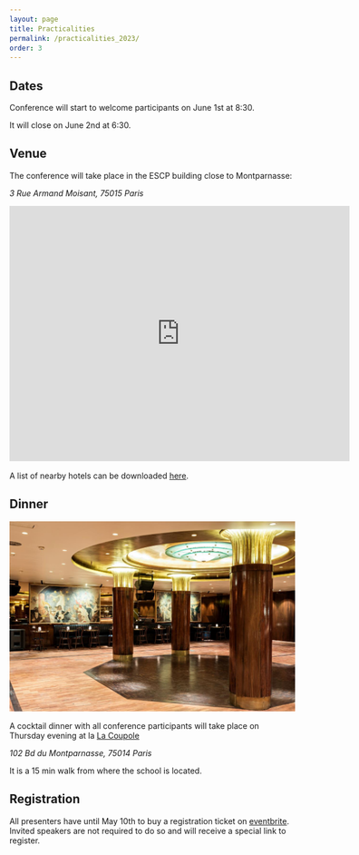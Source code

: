 ```yaml
---
layout: page
title: Practicalities
permalink: /practicalities_2023/
order: 3
---
```



## Dates

Conference will start to welcome participants on June 1st at 8:30.

It will close on June 2nd at 6:30.


## Venue

The conference will take place in the ESCP building close to Montparnasse:

*3 Rue Armand Moisant, 75015 Paris*




<iframe src="https://www.google.com/maps/embed?pb=!1m18!1m12!1m3!1d2625.822156632339!2d2.314878176015093!3d48.84253087132997!2m3!1f0!2f0!3f0!3m2!1i1024!2i768!4f13.1!3m3!1m2!1s0x47e670339b680e2f%3A0x52e665ec20f7585e!2sESCP%20Business%20School%20Paris%20Campus%20%2F%20Montparnasse!5e0!3m2!1sfr!2sfr!4v1682628667982!5m2!1sfr!2sfr" width="600" height="450" style="border:0;" allowfullscreen="" loading="lazy" referrerpolicy="no-referrer-when-downgrade"></iframe>

A list of nearby hotels can be downloaded [here](assets/ESCPHotelsMontparnasse.pdf).

## Dinner

![Dancing of La Coupole](assets/../../assets/img/coupole.jpg)

A cocktail dinner with all conference participants will take place on Thursday evening at la [La Coupole](https://www.lacoupole-paris.com/)

*102 Bd du Montparnasse, 75014 Paris*

It is a 15 min walk from where the school is located.


## Registration

All presenters have until May 10th to buy a registration ticket on [eventbrite](https://www.eventbrite.com/e/t2m-conference-paris-tickets-625202807427). Invited speakers are not required to do so and will receive a special link to register.